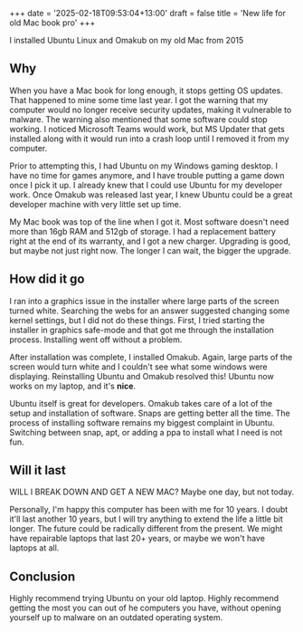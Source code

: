 +++
date = '2025-02-18T09:53:04+13:00'
draft = false
title = 'New life for old Mac book pro'
+++

I installed Ubuntu Linux and Omakub on my old Mac from 2015

## Why

When you have a Mac book for long enough, it stops getting OS updates. That happened to mine some time last year. I got the warning that my computer would no longer receive security updates, making it vulnerable to malware. The warning also mentioned that some software could stop working. I noticed Microsoft Teams would work, but MS Updater that gets installed along with it would run into a crash loop until I removed it from my computer.

Prior to attempting this, I had Ubuntu on my Windows gaming desktop. I have no time for games anymore, and I have trouble putting a game down once I pick it up. I already knew that I could use Ubuntu for my developer work. Once Omakub was released last year, I knew Ubuntu could be a great developer machine with very little set up time.

My Mac book was top of the line when I got it. Most software doesn't need more than 16gb RAM and 512gb of storage. I had a replacement battery right at the end of its warranty, and I got a new charger. Upgrading is good, but maybe not just right now. The longer I can wait, the bigger the upgrade.

## How did it go

I ran into a graphics issue in the installer where large parts of the screen turned white. Searching the webs for an answer suggested changing some kernel settings, but I did not do these things. First, I tried starting the installer in graphics safe-mode and that got me through the installation process. Installing went off without a problem.

After installation was complete, I installed Omakub. Again, large parts of the screen would turn white and I couldn't see what some windows were displaying. Reinstalling Ubuntu and Omakub resolved this! Ubuntu now works on my laptop, and it's **nice**. 

Ubuntu itself is great for developers. Omakub takes care of a lot of the setup and installation of software. Snaps are getting better all the time. The process of installing software remains my biggest complaint in Ubuntu. Switching between snap, apt, or adding a ppa to install what I need is not fun.

## Will it last

WILL I BREAK DOWN AND GET A NEW MAC? Maybe one day, but not today.

Personally, I'm happy this computer has been with me for 10 years. I doubt it'll last another 10 years, but I will try anything to extend the life a little bit longer. The future could be radically different from the present. We might have repairable laptops that last 20+ years, or maybe we won't have laptops at all.

## Conclusion

Highly recommend trying Ubuntu on your old laptop. Highly recommend getting the most you can out of he computers you have, without opening yourself up to malware on an outdated operating system.
